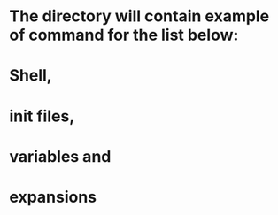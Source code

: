# The directory will contain example of command for the list below:
# Shell, 
# init files, 
# variables and
#  expansions

